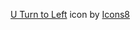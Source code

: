 <a target="_blank" href="https://icons8.com/icon/UYUUnXPZbsTq/u-turn-to-left">U Turn to Left</a> icon by <a target="_blank" href="https://icons8.com">Icons8</a>